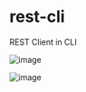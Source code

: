 # rest-cli
REST Client in CLI

![image](https://user-images.githubusercontent.com/78869976/192497040-19fbd781-82f4-404b-b9ac-353e2e0ed4da.png)

![image](https://user-images.githubusercontent.com/78869976/192497324-a723864b-c24e-4f36-b80d-6f7fa698051b.png)
